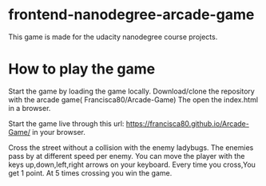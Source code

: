 frontend-nanodegree-arcade-game
===============================
This game is made for the udacity nanodegree course projects.


How to play the game
=====================

Start the game by loading the game locally.
Download/clone the repository with the arcade game( Francisca80/Arcade-Game)
The open the index.html in a browser.

Start the game live through this url: https://francisca80.github.io/Arcade-Game/
in your browser. 


Cross the street without a collision with the enemy ladybugs.
The enemies pass by at different speed per enemy.
You can move the player with the keys up,down,left,right arrows on your keyboard.
Every time you cross,You get 1 point.
At 5 times crossing you win the game.





